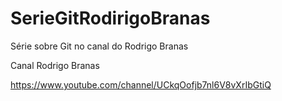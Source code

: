 # SerieGitRodirigoBranas
Série sobre Git no canal do Rodrigo Branas

Canal Rodrigo Branas

https://www.youtube.com/channel/UCkqOofjb7nl6V8vXrIbGtiQ
